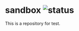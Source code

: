 # sandbox ![status](https://github.com/int128/sandbox/workflows/build/badge.svg)

This is a repository for test.
